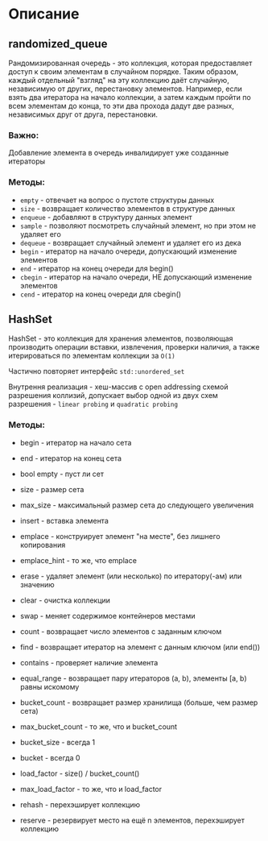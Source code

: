 # Описание


## randomized_queue
Рандомизированная очередь - это коллекция, которая предоставляет доступ к своим элементам в случайном порядке. Таким образом, каждый отдельный "взгляд" на эту коллекцию даёт случайную, независимую от других, перестановку элементов. Например, если взять два итератора на начало коллекции, а затем каждым пройти по всем элементам до конца, то эти два прохода дадут две разных, независимых друг от друга, перестановки.

### Важно:
Добавление элемента в очередь инвалидирует уже созданные итераторы

### Методы:

* ```empty``` - отвечает на вопрос о пустоте структуры данных
* ```size``` - возвращает количество элементов в структуре данных
* ```enqueue``` - добавляют в структуру данных элемент
* ```sample``` - позволяют посмотреть случайный элемент, но при этом не удаляет его
* ```dequeue``` - возвращает случайный элемент и удаляет его из дека
* ```begin``` - итератор на начало очереди, допускающий изменение элементов
* ```end``` - итератор на конец очереди для begin()
* ```cbegin``` - итератор на начало очереди, НЕ допускающий изменение элементов
* ```cend``` - итератор на конец очереди для cbegin()



## HashSet

HashSet - это коллекция для хранения элементов, позволяющая производить операции вставки, извлечения, проверки наличия, а также итерироваться по элементам коллекции за ```O(1)```

Частично повторяет интерфейс ```std::unordered_set```

Внутрення реализация - хеш-массив с open addressing схемой разрешения коллизий, допускает выбор одной из двух схем разрешения - ```linear probing``` и ```quadratic probing```

### Методы:

* begin - итератор на начало сета
* end - итератор на конец сета

* bool empty - пуст ли сет
* size - размер сета
* max_size - максимальный размер сета до следующего увеличения

* insert - вставка элемента
* emplace - конструирует элемент "на месте", без лишнего копирования
* emplace_hint - то же, что emplace
* erase - удаляет элемент (или несколько) по итератору(-ам) или значению
* clear - очистка коллекции

* swap - меняет содержимое контейнеров местами

* count - возвращает число элементов с заданным ключом
* find - возвращает итератор на элемент с данным ключом (или end())
* contains - проверяет наличие элемента
* equal_range - возвращает пару итераторов (a, b), элементы [a, b) равны искомому

* bucket_count - возвращает размер хранилища (больше, чем размер сета)
* max_bucket_count - то же, что и bucket_count
* bucket_size - всегда 1
* bucket - всегда 0

* load_factor - size() / bucket_count()
* max_load_factor - то же, что и load_factor
* rehash - перехэширует коллекцию
* reserve - резервирует место на ещё n элементов, перехэширует коллекцию
